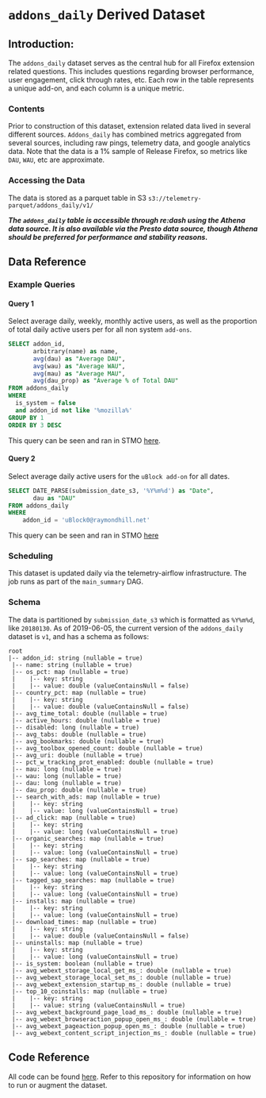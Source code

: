 # `addons_daily` Derived Dataset

## Introduction:

The `addons_daily` dataset serves as the central hub for all Firefox extension related questions.
This includes questions regarding browser performance, user engagement, click through rates, etc.
Each row in the table represents a unique add-on, and each column is a unique metric.

### Contents
Prior to construction of this dataset, extension related data lived in several different sources.
`Addons_daily` has combined metrics aggregated from several sources,
including raw pings, telemetry data, and google analytics data.
Note that the data is a 1% sample of Release Firefox, so metrics like `DAU`, `WAU`, etc are approximate.

### Accessing the Data
The data is stored as a parquet table in S3 `s3://telemetry-parquet/addons_daily/v1/`


***The `addons_daily` table is accessible through re:dash using the Athena data source.
It is also available via the Presto data source,
though Athena should be preferred for performance and stability reasons.***

## Data Reference

### Example Queries


#### Query 1

Select average daily, weekly, monthly active users,
as well as the proportion of total daily active users per  for all non system `add-ons`.

```sql
SELECT addon_id,
       arbitrary(name) as name,
       avg(dau) as "Average DAU",
       avg(wau) as "Average WAU",
       avg(mau) as "Average MAU",
       avg(dau_prop) as "Average % of Total DAU"
FROM addons_daily
WHERE
  is_system = false
  and addon_id not like '%mozilla%'
GROUP BY 1
ORDER BY 3 DESC
```

This query can be seen and ran in STMO [here](https://sql.telemetry.mozilla.org/queries/63294/source).

#### Query 2

Select average daily active users for the `uBlock add-on` for all dates.

```sql
SELECT DATE_PARSE(submission_date_s3, '%Y%m%d') as "Date",
       dau as "DAU"
FROM addons_daily
WHERE
    addon_id = 'uBlock0@raymondhill.net'
```

This query can be seen and ran in STMO [here](https://sql.telemetry.mozilla.org/queries/63293/source#162153)

### Scheduling

This dataset is updated daily via the telemetry-airflow infrastructure.
The job runs as part of the `main_summary` DAG.

### Schema

The data is partitioned by `submission_date_s3` which is formatted as `%Y%m%d`, like `20180130`.
As of 2019-06-05, the current version of the `addons_daily` dataset is `v1`, and has a schema as follows:

```
root
|-- addon_id: string (nullable = true)
 |-- name: string (nullable = true)
 |-- os_pct: map (nullable = true)
 |    |-- key: string
 |    |-- value: double (valueContainsNull = false)
 |-- country_pct: map (nullable = true)
 |    |-- key: string
 |    |-- value: double (valueContainsNull = false)
 |-- avg_time_total: double (nullable = true)
 |-- active_hours: double (nullable = true)
 |-- disabled: long (nullable = true)
 |-- avg_tabs: double (nullable = true)
 |-- avg_bookmarks: double (nullable = true)
 |-- avg_toolbox_opened_count: double (nullable = true)
 |-- avg_uri: double (nullable = true)
 |-- pct_w_tracking_prot_enabled: double (nullable = true)
 |-- mau: long (nullable = true)
 |-- wau: long (nullable = true)
 |-- dau: long (nullable = true)
 |-- dau_prop: double (nullable = true)
 |-- search_with_ads: map (nullable = true)
 |    |-- key: string
 |    |-- value: long (valueContainsNull = true)
 |-- ad_click: map (nullable = true)
 |    |-- key: string
 |    |-- value: long (valueContainsNull = true)
 |-- organic_searches: map (nullable = true)
 |    |-- key: string
 |    |-- value: long (valueContainsNull = true)
 |-- sap_searches: map (nullable = true)
 |    |-- key: string
 |    |-- value: long (valueContainsNull = true)
 |-- tagged_sap_searches: map (nullable = true)
 |    |-- key: string
 |    |-- value: long (valueContainsNull = true)
 |-- installs: map (nullable = true)
 |    |-- key: string
 |    |-- value: long (valueContainsNull = true)
 |-- download_times: map (nullable = true)
 |    |-- key: string
 |    |-- value: double (valueContainsNull = false)
 |-- uninstalls: map (nullable = true)
 |    |-- key: string
 |    |-- value: long (valueContainsNull = true)
 |-- is_system: boolean (nullable = true)
 |-- avg_webext_storage_local_get_ms_: double (nullable = true)
 |-- avg_webext_storage_local_set_ms_: double (nullable = true)
 |-- avg_webext_extension_startup_ms_: double (nullable = true)
 |-- top_10_coinstalls: map (nullable = true)
 |    |-- key: string
 |    |-- value: string (valueContainsNull = true)
 |-- avg_webext_background_page_load_ms_: double (nullable = true)
 |-- avg_webext_browseraction_popup_open_ms_: double (nullable = true)
 |-- avg_webext_pageaction_popup_open_ms_: double (nullable = true)
 |-- avg_webext_content_script_injection_ms_: double (nullable = true)
```

## Code Reference

All code can be found [here](https://github.com/mozilla/addons_daily).
Refer to this repository for information on how to run or augment the dataset.
